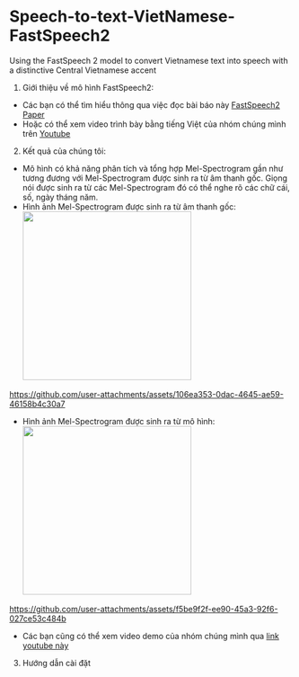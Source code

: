 # Speech-to-text-VietNamese-FastSpeech2
Using the FastSpeech 2 model to convert Vietnamese text into speech with a distinctive Central Vietnamese accent
1. Giới thiệu về mô hình FastSpeech2:
  - Các bạn có thể tìm hiểu thông qua việc đọc bài báo này [FastSpeech2 Paper](https://arxiv.org/abs/2006.04558)
  - Hoặc có thể xem video trình bày bằng tiếng Việt của nhóm chúng mình trên [Youtube](https://youtu.be/-n-oN0bqxRo)
2. Kết quả của chúng tôi: 
  - Mô hình có khả năng phân tích và tổng hợp Mel-Spectrogram gần như tương đương với Mel-Spectrogram được sinh ra từ âm thanh gốc. Giọng nói được sinh ra từ các Mel-Spectrogram đó có thể nghe rõ các chữ cái, số, ngày tháng năm.
  - Hình ảnh Mel-Spectrogram được sinh ra từ âm thanh gốc: \
    <img src="https://github.com/user-attachments/assets/b4c595c0-6774-4ba4-8e2c-7b5a0bc8e464" width="300">

https://github.com/user-attachments/assets/106ea353-0dac-4645-ae59-46158b4c30a7

  - Hình ảnh Mel-Spectrogram được sinh ra từ mô hình: \
    <img src="https://github.com/user-attachments/assets/73a7ca9e-ec92-47f4-b161-ba0c32ef8717" width="300">

https://github.com/user-attachments/assets/f5be9f2f-ee90-45a3-92f6-027ce53c484b



  - Các bạn cũng có thể xem video demo của nhóm chúng mình qua [link youtube này](https://youtu.be/mmN39XVUyDs)
3. Hướng dẫn cài đặt 
